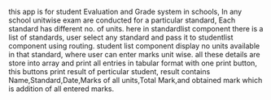 this app is for student Evaluation and Grade system in schools,
In any school unitwise exam are conducted for a particular standard,
Each standard has different no. of units.
here in standardlist component there is a list of standards, user select any standard and pass it to studentlist component using routing.
student list component display no units available in that standard,
where user can enter marks unit wise.
all these details are store into array and print all entries in tabular format with one print button, this buttons print result of perticular student,
result contains Name,Standard,Date,Marks of all units,Total Mark,and obtained mark which is addition of all entered marks.